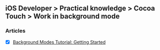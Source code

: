 ## iOS Developer > Practical knowledge > Cocoa Touch > Work in background mode

### Articles
- [X] [Background Modes Tutorial: Getting Started](https://www.raywenderlich.com/143128/background-modes-tutorial-getting-started)


